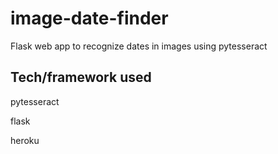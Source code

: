 # image-date-finder
Flask web app to recognize dates in images using pytesseract

## Tech/framework used
  pytesseract
  
  flask
  
  heroku
